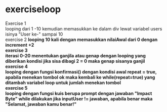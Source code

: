# exerciseloop
Exercise 1
<br>looping dari 1 -10 kemudian memasukkan ke dalam div lewat variabel users isinya "User ke-" sampai 10
<br>exercise 2
<b>looping 10 kali dengan memasukkan nilaiAwal dari 0 dengan increment +2
<br>exercise 3
<br>iterasi 0-20 menentukan ganjila atau genap dengan looping yang diberikan kondisi jika sisa dibagi 2 = 0 maka genap sisanya ganjil
<br>exercise 4
<br>looping dengan fungsi konfirmasi() dengan kondisi awal repeat = true, apabila menekan tombol ok maka kembali ke while(repeat=true) yang ditambah variabel loop untuk jumlah menekan tombol
<br>exercise 5
<br>looping dengan fungsi kuis berupa prompt dengan jawaban "Impact Byte" while dilakukan jika inputUser != jawaban, apabila benar maka "Selamat, jawaban kamu benar!"
